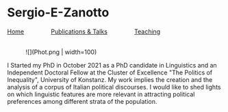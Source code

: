 # Sergio-E-Zanotto 
[Home](Sergio-E-Zanotto.github.io)&nbsp;&nbsp;&nbsp;&nbsp;&nbsp;&nbsp;&nbsp;&nbsp;&nbsp;&nbsp;&nbsp;&nbsp;&nbsp;&nbsp;&nbsp;&nbsp;[Publications & Talks](PubTalk.md)&nbsp;&nbsp;&nbsp;&nbsp;&nbsp;&nbsp;&nbsp;&nbsp;&nbsp;&nbsp;&nbsp;&nbsp;&nbsp;&nbsp;&nbsp;&nbsp;[Teaching](Teach.md)

&nbsp;&nbsp;&nbsp;&nbsp;&nbsp;&nbsp;&nbsp;&nbsp;&nbsp;&nbsp;&nbsp;&nbsp;&nbsp;&nbsp;&nbsp;&nbsp;&nbsp;&nbsp;&nbsp;&nbsp;&nbsp;&nbsp;&nbsp;&nbsp;&nbsp;&nbsp;&nbsp;&nbsp;&nbsp;&nbsp;&nbsp;&nbsp;&nbsp;&nbsp;&nbsp;&nbsp;&nbsp;&nbsp;&nbsp;&nbsp;&nbsp;&nbsp;&nbsp;&nbsp;&nbsp;&nbsp;&nbsp;&nbsp;&nbsp;&nbsp;&nbsp;&nbsp;&nbsp;&nbsp;&nbsp;&nbsp;&nbsp;&nbsp;&nbsp;&nbsp;&nbsp;&nbsp;&nbsp;&nbsp;&nbsp;&nbsp;&nbsp;&nbsp;&nbsp;&nbsp;&nbsp;&nbsp;&nbsp;&nbsp;&nbsp;&nbsp;&nbsp;&nbsp;&nbsp;&nbsp;&nbsp;&nbsp;&nbsp;&nbsp;&nbsp;&nbsp;&nbsp;&nbsp;&nbsp;&nbsp;&nbsp;&nbsp;&nbsp;&nbsp;&nbsp;&nbsp;&nbsp;&nbsp;&nbsp;&nbsp;&nbsp;&nbsp;&nbsp;&nbsp;&nbsp;&nbsp;&nbsp;&nbsp;&nbsp;&nbsp;&nbsp;&nbsp;&nbsp;&nbsp;&nbsp;&nbsp;&nbsp;&nbsp;&nbsp;&nbsp;&nbsp;&nbsp;&nbsp;&nbsp;&nbsp;&nbsp;&nbsp;&nbsp;&nbsp;&nbsp;&nbsp;&nbsp;&nbsp;&nbsp;&nbsp;&nbsp;&nbsp;&nbsp;&nbsp;![](Phot.png | width=100)

I Started my PhD in October 2021 as a PhD candidate in Linguistics and an Independent Doctoral Fellow at the Cluster of Excellence "The Politics of Inequality", University of Konstanz. My work implies the creation and the analysis of a corpus of Italian political discourses. I would like to shed lights on which linguistic features are more relevant in attracting political preferences among different strata of the population. 
